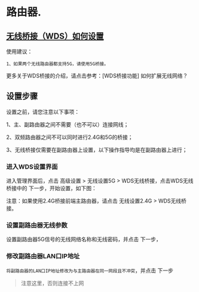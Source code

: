

# 路由器.


## [无线桥接（WDS）如何设置](https://service.tp-link.com.cn/detail_article_2829.html)


使用建议：

```1、如果两个无线路由器都支持5G，请使用5G桥接。```

更多关于WDS桥接的介绍，请点击参考：[WDS桥接功能] 如何扩展无线网络？




## 设置步骤

设置之前，请您注意以下事项：

1、主、副路由器之间不需要（也不可以）连接网线；

2、双频路由器之间不可以同时进行2.4G和5G的桥接；

3、无线桥接仅需要在副路由器上设置，以下操作指导均是在副路由器上进行；


### 进入WDS设置界面

进入管理界面后，点击 高级设置 > 无线设置5G > WDS无线桥接，点击WDS无线桥接中的 下一步，开始设置，如下图：

注意：如果使用2.4G桥接前端主路由器，请点击 无线设置2.4G > WDS无线桥接。



### 设置副路由器无线参数

设置副路由器5G信号的无线网络名称和无线密码，并点击 下一步，

### 修改副路由器LAN口IP地址

```将副路由器的LAN口IP地址修改为与主路由器在同一网段且不冲突```，并点击 下一步

> 注意这里，否则连接不上网


